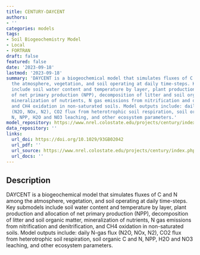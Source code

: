 ```yaml
---
title: CENTURY-DAYCENT
authors:
- ''
categories: models
tags:
- Soil Biogeochemistry Model
- Local
- FORTRAN
draft: false
featured: false
date: '2023-09-18'
lastmod: '2023-09-18'
summary: 'DAYCENT is a biogeochemical model that simulates fluxes of C and N among
  the atmosphere, vegetation, and soil operating at daily time-steps. Key submodels
  include soil water content and temperature by layer, plant production and allocation
  of net primary production (NPP), decomposition of litter and soil organic matter,
  mineralization of nutrients, N gas emissions from nitrification and denitrification,
  and CH4 oxidation in non-saturated soils. Model outputs include: daily N-gas flux
  (N2O, NOx, N2), CO2 flux from heterotrophic soil respiration, soil organic C and
  N, NPP, H2O and NO3 leaching, and other ecosystem parameters.'
model_repository: https://www.nrel.colostate.edu/projects/century/index.php
data_repository: ''
links:
  url_doi: https://doi.org/10.1029/93GB02042
  url_pdf: ''
  url_source: https://www.nrel.colostate.edu/projects/century/index.php
  url_docs: ''
---
```


## Description

DAYCENT is a biogeochemical model that simulates fluxes of C and N among the atmosphere, vegetation, and soil operating at daily time-steps. Key submodels include soil water content and temperature by layer, plant production and allocation of net primary production (NPP), decomposition of litter and soil organic matter, mineralization of nutrients, N gas emissions from nitrification and denitrification, and CH4 oxidation in non-saturated soils. Model outputs include: daily N-gas flux (N2O, NOx, N2), CO2 flux from heterotrophic soil respiration, soil organic C and N, NPP, H2O and NO3 leaching, and other ecosystem parameters.


